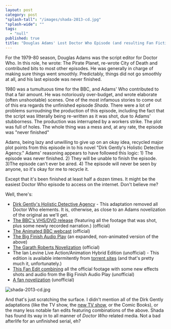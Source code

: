 ```yaml
---
layout: post
category: post
"splash-tall": "/images/shada-2013-cd.jpg"
"splash-wide": ""
tags: 
  - "null"
published: true
title: "Douglas Adams' Lost Doctor Who Episode (and resulting Fan Fiction) "
---
```



For the 1979-80 season, Douglas Adams was the script editor for Doctor Who. In this role, he wrote: The Pirate Planet, re-wrote City of Death and contributed bits to most other episodes. He was generally in charge of making sure things went smoothly. Predictably, things did not go smoothly at all, and his last episode was never finished.

1980 was a tumultuous time for the BBC, and Adams' Who contributed to that a fair amount. He was notoriously over-budget, and wrote elaborate (often unshootable) scenes. One of the most infamous stories to come out of this era regards the unfinished episode *Shada*. There were a lot of problems surroudning the production of this episode, including the fact that the script was litterally being re-written as it was shot, due to Adams' stubborness. The production was interrupted by a workers strike. The plot was full of holes. The whole thing was a mess and, at any rate, the episode was "never finished" 

Adams, being lazy and unwilling to give up on an okay idea, recycled major plot points from this episode in to his novel "Dirk Gently's Holistic Detective Agency." Adams' reasoning appears to have followed this logic: 1) The episode was never finished. 2) They will be unable to finish the episode. 3)The episode can't ever be aired. 4) The episode will never be seen by anyone, so it's okay for me to recycle it.

Except that it's been finished at least half a dozen times. It might be the easiest Doctor Who episode to access on the internet. Don't believe me? 

Well, there's: 

- [Dirk Gently's Holistic Detective Agency](http://users.telenet.be/sterf/texts/fiction/adams/DirkGentlysHolisticDetectiveAgency.pdf) - This adaptation removed all Doctor Who elements. It is, otherwise, as close to an Adams novelization of the original as we'll get. 
- [The BBC's VHS/DVD release](http://amzn.to/25PBxze) (featuring all the footage that was shot, plus some newly recorded narration.) (official)
- [The Animated BBC webcast](http://www.bbc.co.uk/doctorwho/classic/webcasts/shada/) (official)  
- [The Big Finish Audio Play](http://amzn.to/1Nebia9) (an expanded, non-animated version of the above) 
- [The Garath Roberts Novelization](http://amzn.to/23pmFW8) (official) 
- The Ian Levine Live Action/Animation Hybrid Edition (unofficial) - This edition is available intermitently from [torrent sites](https://thepiratebay.se/torrent/9037596/Doctor_Who_-_Shada_Ian_Levine_Special_Edition_DVD9) (and that's pretty much it, unfortunately.) 
- [This Fan Edit combining](https://whoflix.wordpress.com/2013/12/06/shada-tom-baker/) all the official footage with some new effects shots and audio from the Big Finish Audio Play (unofficial) 
- [A fan novelization](http://doctorwho.org.nz/archive/shada/prologue.html) (unofficial) 

![shada-2013-cd.jpg]({{site.baseurl}}/images/shada-2013-cd.jpg)


And that's just scratching the surface. I didn't mention all of the Dirk Gently adaptations (like the TV show, the [new TV show](http://www.radiotimes.com/news/2015-08-01/dirk-gently-is-getting-another-tv-show-and-moving-to-america), or the Comic Books), or the many less notable fan edits featuring combinations of the above. Shada has found its way in to all manner of *Doctor Who* related media. Not a bad afterlife for an unfinished serial, eh?
